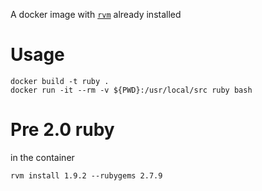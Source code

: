 A docker image with [`rvm`](https://rvm.io/) already installed

# Usage

```
docker build -t ruby .
docker run -it --rm -v ${PWD}:/usr/local/src ruby bash
```

# Pre 2.0 ruby

in the container

```
rvm install 1.9.2 --rubygems 2.7.9
```
